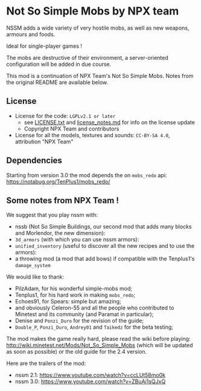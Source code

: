# Not So Simple Mobs by NPX team

NSSM adds a wide variety of very hostile mobs, as well as new weapons, armours and foods.

Ideal for single-player games !

The mobs are destructive of their environment, a server-oriented configuration will be added in due course.

This mod is a continuation of NPX Team's Not So Simple Mobs. Notes from the original README are available below.

## License

* License for the code: `LGPLv2.1 or later`
    * see [LICENSE.txt](LICENSE.txt) and [license_notes.md](license_notes.md) for info on the license update
    * Copyright NPX Team and contributors
* License for all the models, textures and sounds: `CC-BY-SA 4.0`, attribution "NPX Team"

## Dependencies

Starting from version 3.0 the mod depends the on `mobs_redo` api: <https://notabug.org/TenPlus1/mobs_redo/>

## Some notes from NPX Team !

We suggest that you play nssm with:

* nssb (Not So Simple Buildings, our second mod that adds many blocks and Morlendor, the new dimension):
* `3d_armors` (with which you can use nssm armors):
* `unified_inventory` (useful to discover all the new recipes and to use the armors):
* a throwing mod (a mod that add bows) if compatible with the Tenplus1's `damage_system`

We would like to thank:

* PilzAdam, for his wonderful simple-mobs mod;
* Tenplus1, for his hard work in making `mobs_redo`;
* Echoes91, for Spears: simple but amazing;
* and obviously Celeron-55 and all the people who contributed to Minetest and its community (and Paramat in particular);
* Denise and `Ponzi_Duro` for the revision of the guide;
* `Double_P`, `Ponzi_Duro`, `Andrey01` and `Taikedz` for the beta testing;

The mod makes the game really hard, please read the wiki before playing: <http://wiki.minetest.net/Mods/Not_So_Simple_Mobs> (which will be updated as soon as possible) or the old guide for the 2.4 version.

Here are the trailers of the mod:

* nssm 2.1: <https://www.youtube.com/watch?v=ccLUt58mo0k>
* nssm 3.0: <https://www.youtube.com/watch?v=ZBuAi1sQJxQ>
